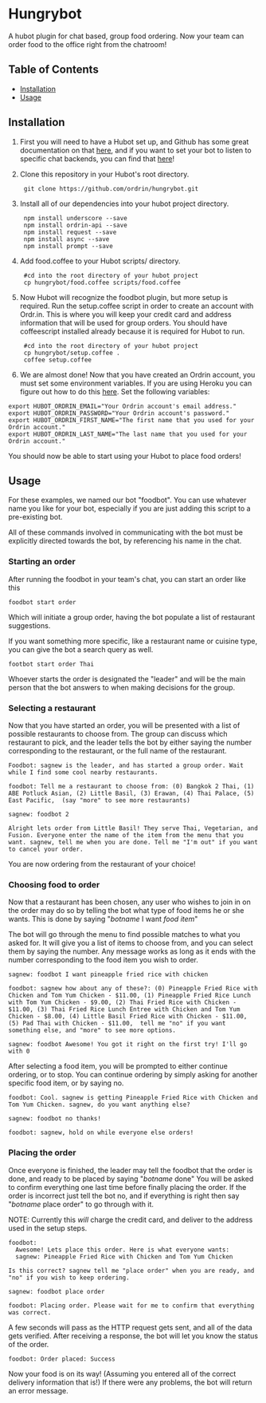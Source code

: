 # Hungrybot

A hubot plugin for chat based, group food ordering. Now your team can order food to the office right from the chatroom!

## Table of Contents

 - [Installation](#installation)
 - [Usage](#usage)

## Installation

1. First you will need to have a Hubot set up, and Github has some great documentation on that [here](https://github.com/github/hubot/blob/master/docs/README.md), and if you want to set your bot to listen to specific chat backends, you can find that [here](https://github.com/github/hubot/blob/master/docs/adapters.md)!

2. Clone this repository in your Hubot's root directory.

        git clone https://github.com/ordrin/hungrybot.git

3. Install all of our dependencies into your hubot project directory.

        npm install underscore --save
        npm install ordrin-api --save
        npm install request --save
        npm install async --save
        npm install prompt --save

3. Add food.coffee to your Hubot scripts/ directory.

        #cd into the root directory of your hubot project
        cp hungrybot/food.coffee scripts/food.coffee

4. Now Hubot will recognize the foodbot plugin, but more setup is required. Run the setup.coffee script in order to create an account with Ordr.in. This is where you will keep your credit card and address information that will be used for group orders. You should have coffeescript installed already because it is required for Hubot to run.

        #cd into the root directory of your hubot project
        cp hungrybot/setup.coffee .
        coffee setup.coffee

5. We are almost done! Now that you have created an Ordrin account, you must set some environment variables. If you are using Heroku you can figure out how to do this [here](https://devcenter.heroku.com/articles/config-vars). Set the following variables:

```
export HUBOT_ORDRIN_EMAIL="Your Ordrin account's email address."
export HUBOT_ORDRIN_PASSWORD="Your Ordrin account's password."
export HUBOT_ORDRIN_FIRST_NAME="The first name that you used for your Ordrin account."
export HUBOT_ORDRIN_LAST_NAME="The last name that you used for your Ordrin account."
```

You should now be able to start using your Hubot to place food orders!

## Usage

For these examples, we named our bot "foodbot". You can use whatever name you like for your bot, especially if you are just adding this script to a pre-existing bot.

All of these commands involved in communicating with the bot must be explicitly directed towards the bot, by referencing his name in the chat.

### Starting an order

After running the foodbot in your team's chat, you can start an order like this

    foodbot start order

Which will initiate a group order, having the bot populate a list of restaurant suggestions.

If you want something more specific, like a restaurant name or cuisine type, you can give the bot a search query as well.

    footbot start order Thai

Whoever starts the order is designated the "leader" and will be the main person that the bot answers to when making decisions for the group.

### Selecting a restaurant

Now that you have started an order, you will be presented with a list of possible restaurants to choose from. The group can discuss which restaurant to pick, and the leader tells the bot by either saying the number corresponding to the restaurant, or the full name of the restaurant.

```
Foodbot: sagnew is the leader, and has started a group order. Wait while I find some cool nearby restaurants.

foodbot: Tell me a restaurant to choose from: (0) Bangkok 2 Thai, (1) ABE Potluck Asian, (2) Little Basil, (3) Erawan, (4) Thai Palace, (5) East Pacific,  (say "more" to see more restaurants)

sagnew: foodbot 2

Alright lets order from Little Basil! They serve Thai, Vegetarian, and Fusion. Everyone enter the name of the item from the menu that you want. sagnew, tell me when you are done. Tell me "I'm out" if you want to cancel your order.
```

You are now ordering from the restaurant of your choice!

### Choosing food to order

Now that a restaurant has been chosen, any user who wishes to join in on the order may do so by telling the bot what type of food items he or she wants. This is done by saying "*botname* I want *food item*"

The bot will go through the menu to find possible matches to what you asked for. It will give you a list of items to choose from, and you can select them by saying the number. Any message works as long as it ends with the number corresponding to the food item you wish to order.

```
sagnew: foodbot I want pineapple fried rice with chicken

foodbot: sagnew how about any of these?: (0) Pineapple Fried Rice with Chicken and Tom Yum Chicken - $11.00, (1) Pineapple Fried Rice Lunch with Tom Yum Chicken - $9.00, (2) Thai Fried Rice with Chicken - $11.00, (3) Thai Fried Rice Lunch Entree with Chicken and Tom Yum Chicken - $8.00, (4) Little Basil Fried Rice with Chicken - $11.00, (5) Pad Thai with Chicken - $11.00,  tell me "no" if you want something else, and "more" to see more options.

sagnew: foodbot Awesome! You got it right on the first try! I'll go with 0
```

After selecting a food item, you will be prompted to either continue ordering, or to stop. You can continue ordering by simply asking for another specific food item, or by saying no.

```
foodbot: Cool. sagnew is getting Pineapple Fried Rice with Chicken and Tom Yum Chicken. sagnew, do you want anything else?

sagnew: foodbot no thanks!

foodbot: sagnew, hold on while everyone else orders!
```

### Placing the order

Once everyone is finished, the leader may tell the foodbot that the order is done, and ready to be placed by saying "*botname* done"
You will be asked to confirm everything one last time before finally placing the order. If the order is incorrect just tell the bot no, and if everything is right then say "*botname* place order" to go through with it.

NOTE: Currently this *will* charge the credit card, and deliver to the address used in the setup steps.

```
foodbot:
  Awesome! Lets place this order. Here is what everyone wants:
  sagnew: Pineapple Fried Rice with Chicken and Tom Yum Chicken

Is this correct? sagnew tell me "place order" when you are ready, and "no" if you wish to keep ordering.

sagnew: foodbot place order

foodbot: Placing order. Please wait for me to confirm that everything was correct.
```

A few seconds will pass as the HTTP request gets sent, and all of the data gets verified. After receiving a response, the bot will let you know the status of the order.

```
foodbot: Order placed: Success
```

Now your food is on its way! (Assuming you entered all of the correct delivery information that is!) If there were any problems, the bot will return an error message.
